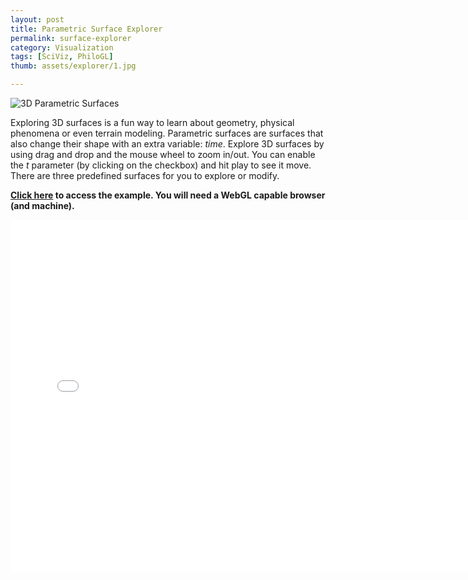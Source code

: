 ```yaml
---
layout: post
title: Parametric Surface Explorer
permalink: surface-explorer
category: Visualization
tags: [SciViz, PhiloGL]
thumb: assets/explorer/1.jpg

---
```


![3D Parametric Surfaces](/assets/explorer/1.png)

Exploring 3D surfaces is a fun way to learn about geometry,
physical phenomena or even terrain modeling. Parametric surfaces
are surfaces that also change their shape
with an extra variable: *time*. Explore 3D surfaces by using drag
and drop and the mouse wheel to zoom in/out. You can enable the *t* parameter (by clicking on the
checkbox) and hit play to see it move. There are three predefined surfaces for you to explore or modify.

**[Click here](http://senchalabs.github.com/philogl/PhiloGL/examples/explorer/) to access the example. You will need a WebGL capable
browser (and machine).**

<iframe width="750" height="563" src="//www.youtube.com/embed/J6IM1QS2l10?rel=0&amp;controls=0&amp;showinfo=0" frameborder="0" allowfullscreen="true">
</iframe>

